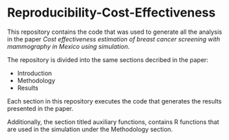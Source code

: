 # Reproducibility-Cost-Effectiveness

This repository contains the code that was used to generate all the analysis in the paper *Cost effectiveness estimation of breast cancer screening with mammography in Mexico using simulation*. 

The repository is divided into the same sections decribed in the paper:

- Introduction
- Methodology
- Results

Each section in this repository executes the code that generates the results presented in the paper. 

Additionally, the section titled auxiliary functions, contains R functions that are used in the simulation under the Methodology section. 
